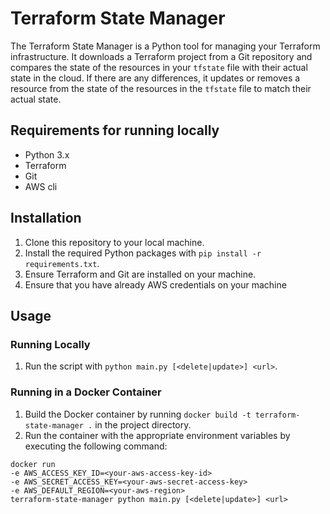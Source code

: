 # Terraform State Manager

The Terraform State Manager is a Python tool for managing your Terraform infrastructure. It downloads a Terraform project from a Git repository and compares the state of the resources in your `tfstate` file with their actual state in the cloud. If there are any differences, it updates or removes a resource from the state of the resources in the `tfstate` file to match their actual state.

## Requirements for running locally

* Python 3.x
* Terraform
* Git
* AWS cli

## Installation

1. Clone this repository to your local machine.
2. Install the required Python packages with `pip install -r requirements.txt`.
3. Ensure Terraform and Git are installed on your machine.
4. Ensure that you have already AWS credentials on your machine

## Usage

### Running Locally

1. Run the script with `python main.py [<delete|update>] <url>`.

### Running in a Docker Container

1. Build the Docker container by running `docker build -t terraform-state-manager .` in the project directory.
2. Run the container with the appropriate environment variables by executing the following command:

```
docker run
-e AWS_ACCESS_KEY_ID=<your-aws-access-key-id>
-e AWS_SECRET_ACCESS_KEY=<your-aws-secret-access-key>
-e AWS_DEFAULT_REGION=<your-aws-region>
terraform-state-manager python main.py [<delete|update>] <url>
```
